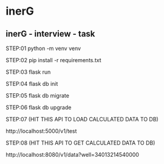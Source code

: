 # inerG
inerG - interview - task
------------------------

STEP:01
python -m venv venv

STEP:02
pip install -r requirements.txt

STEP:03
flask run

STEP:04
flask db init

STEP:05
flask db migrate

STEP:06
flask db upgrade

STEP:07
(HIT THIS API TO LOAD CALCULATED DATA TO DB)

http://localhost:5000/v1/test

STEP:08
(HIT THIS API TO GET CALCULATED DATA TO DB)

http://localhost:8080/v1/data?well=34013214540000

